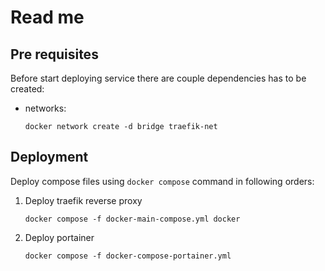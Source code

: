 

# Read me

## Pre requisites

Before start deploying service there are couple dependencies has to be created:

- networks:

    ``docker network create -d bridge traefik-net``


## Deployment

Deploy compose files using `docker compose` command in following orders:

1. Deploy traefik reverse proxy

    ``docker compose -f docker-main-compose.yml
    docker``

2. Deploy portainer

    ``docker compose -f docker-compose-portainer.yml``

